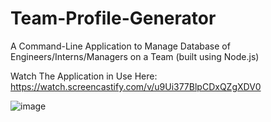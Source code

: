 # Team-Profile-Generator
A Command-Line Application to Manage Database of Engineers/Interns/Managers on a Team (built using Node.js)

Watch The Application in Use Here:
https://watch.screencastify.com/v/u9Ui377BlpCDxQZgXDV0

![image](https://user-images.githubusercontent.com/88730354/139589514-c98f5c7d-9dbf-49ab-8940-4e01959265d8.png)
